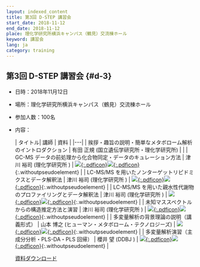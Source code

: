 ```yaml
---
layout: indexed_content
title: 第3回 D-STEP 講習会
start_date: 2018-11-12
end_date: 2018-11-12
place: 理化学研究所横浜キャンパス（鶴見）交流棟ホール
keyword: 講習会
lang: ja
category: training
---
```


## 第3回 D-STEP 講習会  {#d-3}

-   日時：2018年11月12日

-   場所：理化学研究所横浜キャンパス（鶴見）交流棟ホール

-   参加人数：100名

-   内容：

    | タイトル| 講師 | 資料  |
    |---|
    | 挨拶・趣旨の説明・簡単なメタボローム解析のイントロダクション   | 有田 正規 (国立遺伝学研究所・理化学研究所)  |  |
    | GC-MS データの前処理から化合物同定・データのキュレーション方法 | 津川 裕司 (理化学研究所 ) | [![](/assets/images/parts/youtube_icon.svg){:.pdficon}](https://youtu.be/9zGC509111U)[![](/assets/images/parts/pdf_icon.svg){:.pdficon}](http://prime.psc.riken.jp/Metabolomics_Software/MS-DIAL/index-temp.html){:.withoutpseudoelement} |
    | LC-MS/MS を用いたノンターゲットリピドミクスとデータ解釈法 | 津川 裕司 (理化学研究所 ) | [![](/assets/images/parts/youtube_icon.svg){:.pdficon}](https://youtu.be/mohezsJbPdY)[![](/assets/images/parts/pdf_icon.svg){:.pdficon}](http://prime.psc.riken.jp/Metabolomics_Software/MS-DIAL/index-temp.html){:.withoutpseudoelement} |
    | LC-MS/MS を用いた親水性代謝物のプロファイリングとデータ解釈法 | 津川 裕司 (理化学研究所 ) | [![](/assets/images/parts/youtube_icon.svg){:.pdficon}](https://youtu.be/XhWAy5Hu1b4)[![](/assets/images/parts/pdf_icon.svg){:.pdficon}](http://prime.psc.riken.jp/Metabolomics_Software/MS-DIAL/index-temp.html){:.withoutpseudoelement} |
    | 未知マススペクトルからの構造推定方法と演習 | 津川 裕司 (理化学研究所 ) | [![](/assets/images/parts/youtube_icon.svg){:.pdficon}](https://youtu.be/0VXNJ--aCUo)[![](/assets/images/parts/pdf_icon.svg){:.pdficon}](http://prime.psc.riken.jp/Metabolomics_Software/MS-DIAL/index-temp.html){:.withoutpseudoelement} |
    | 多変量解析の背景理論の説明（講義形式） | 山本 博之 (ヒューマン・メタボローム・テクノロジーズ) | [![](/assets/images/parts/youtube_icon.svg){:.pdficon}](https://youtu.be/TvEDjzTzAhM)[![](/assets/images/parts/pdf_icon.svg){:.pdficon}](http://prime.psc.riken.jp/Metabolomics_Software/MS-DIAL/index-temp.html){:.withoutpseudoelement} |
    | 多変量解析演習（主成分分析・PLS-DA・PLS 回帰） | 櫻井 望 (DDBJ ) | [![](/assets/images/parts/youtube_icon.svg){:.pdficon}](//youtu.be/1MjbG__rRsg)[![](/assets/images/parts/pdf_icon.svg){:.pdficon}](http://prime.psc.riken.jp/Metabolomics_Software/MS-DIAL/index-temp.html){:.withoutpseudoelement} |

    [資料ダウンロード](http://prime.psc.riken.jp/Metabolomics_Software/MS-DIAL/index-temp.html)
